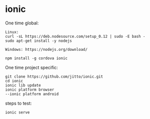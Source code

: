 # ionic

One time global:
```
Linux:
curl -sL https://deb.nodesource.com/setup_0.12 | sudo -E bash -
sudo apt-get install -y nodejs

Windows: https://nodejs.org/download/

npm install -g cordova ionic
```

One time project specific:
```
git clone https://github.com/jitto/ionic.git
cd ionic
ionic lib update
ionic platform browser
--ionic platform android
```

steps to test:
```
ionic serve
```
